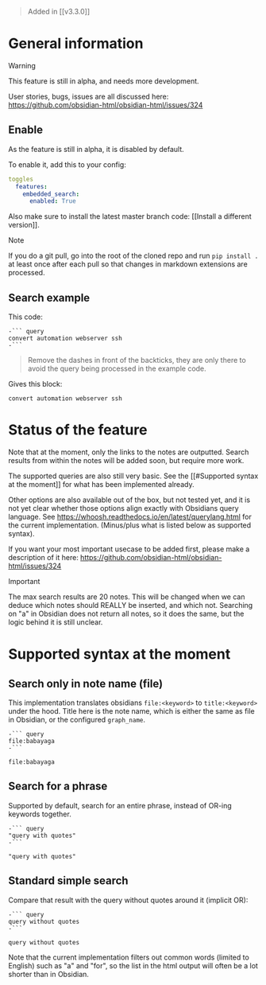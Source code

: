 > Added in [[v3.3.0]]

# General information
> [!warning]
> This feature is still in alpha, and needs more development.
>
>User stories, bugs, issues are all discussed here: https://github.com/obsidian-html/obsidian-html/issues/324

## Enable
As the feature is still in alpha, it is disabled by default.

To enable it, add this to your config:

``` yaml
toggles
  features:
    embedded_search:
      enabled: True
```

Also make sure to install the latest master branch code: [[Install a different version]]. 

> [!note]
> If you do a git pull, go into the root of the cloned repo and run `pip install .`  at least once after each pull so that changes in markdown extensions are processed.

## Search example
This code:

``` 
-``` query
convert automation webserver ssh
-```
```

> Remove the dashes in front of the backticks, they are only there to avoid the query being processed in the example code.

Gives this block:

``` query
convert automation webserver ssh
```



# Status of the feature
Note that at the moment, only the links to the notes are outputted. Search results from within the notes will be added soon, but require more work.

The supported queries are also still very basic. See the [[#Supported syntax at the moment]] for what has been implemented already.

Other options are also available out of the box, but not tested yet, and it is not yet clear whether those options align exactly with Obsidians query language. See https://whoosh.readthedocs.io/en/latest/querylang.html for the current implementation. (Minus/plus what is listed below as supported syntax).

If you want your most important usecase to be added first, please make a description of it here: https://github.com/obsidian-html/obsidian-html/issues/324

> [!important]
> The max search results are 20 notes. This will be changed when we can deduce which notes should REALLY be inserted, and which not. Searching on "a" in Obsidian does not return all notes, so it does the same, but the logic behind it is still unclear.


# Supported syntax at the moment
## Search only in note name (file)
This implementation translates obsidians `file:<keyword>` to  `title:<keyword>` under the hood. Title here is the note name, which is either the same as file in Obsidian, or the 
configured `graph_name`.

```
-``` query
file:babayaga
-```
```

``` query
file:babayaga
```

## Search for a phrase
Supported by default, search for an entire phrase, instead of OR-ing keywords together.

```
-``` query
"query with quotes"
-```
```

``` query
"query with quotes"
```

## Standard simple search
Compare that result with the query without quotes around it (implicit OR):

```
-``` query
query without quotes
-```
```

``` query
query without quotes
```

Note that the current implementation filters out common words (limited to English) such as "a" and "for", so the list in the html output will often be a lot shorter than in Obsidian.